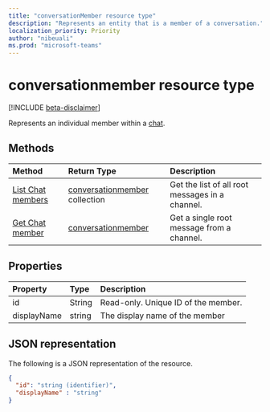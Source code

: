 ```yaml
---
title: "conversationMember resource type"
description: "Represents an entity that is a member of a conversation."
localization_priority: Priority
author: "nibeuali"
ms.prod: "microsoft-teams"
---
```


# conversationmember resource type

[!INCLUDE [beta-disclaimer](../../includes/beta-disclaimer.md)]

Represents an individual member within a [chat](chat.md).

## Methods

| Method       | Return Type  |Description|
|:---------------|:--------|:----------|
|[List Chat members](../api/chatmembership-list.md) | [conversationmember](conversationmember.md) collection | Get the list of all root messages in a channel.|
|[Get Chat member](../api/chatmembership-get.md) | [conversationmember](conversationmember.md) | Get a single root message from a channel.|

## Properties
| Property	   | Type	|Description|
|:---------------|:--------|:----------|
|id|String| Read-only. Unique ID of the member.|
|displayName| string | The display name of the member |


## JSON representation

The following is a JSON representation of the resource.

<!-- {
  "blockType": "resource",
  "optionalProperties": [
    "deleted",
    "deletedDateTime",
    "attachments",
    "importance",
    "reactions",
    "mentions",
    "subject",
    "summary"
  ],
  "baseType": "microsoft.graph.entity",
  "@odata.type": "microsoft.graph.chatMessage"
}-->

```json
{
  "id": "string (identifier)",
  "displayName" : "string"
}

```

<!-- uuid: 8fcb5dbc-d5aa-4681-8e31-b001d5168d79
2015-10-25 14:57:30 UTC -->
<!--
{
  "type": "#page.annotation",
  "description": "chat message resource",
  "keywords": "",
  "section": "documentation",
  "tocPath": "",
  "suppressions": []
}
-->
